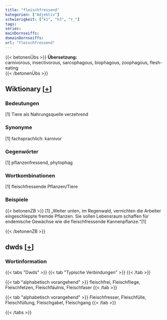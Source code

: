 ```yaml
---
title: "fleischfressend"
kategorien: ["Adjektiv"]
schwierigkeit: ["k1", "h3", "r_"]
tags:
series:
mainDornseiffs:
domainDornseiffs:
url: "fleischfressend"
---
```


{{< betonenÜbs >}}
**Übersetzung:**  
carnivorous, insectivorous, sarcophagous, biophagous, zoophagous, flesh-eating  
{{< /betonenÜbs >}}

## Wiktionary [[+](https://de.wiktionary.org/wiki/fleischfressend)]

### Bedeutungen
[1] Tiere als Nahrungsquelle verzehrend  

### Synonyme
[1] fachsprachlich: karnivor  

### Gegenwörter
[1] pflanzenfressend, phytophag  

### Wortkombinationen
[1] fleischfressende Pflanzen/Tiere  

### Beispiele
{{< betonenZB >}}
[1] „Weiter unten, im Regenwald, vernichten die Arbeiter eingeschleppte fremde Pflanzen. Sie sollen Lebensraum schaffen für endemische Gewächse wie die fleischfressende Kannenpflanze.“[1]  

{{< /betonenZB >}}


## dwds [[+](https://www.dwds.de/wb/fleischfressend)]

### Wortinformation
{{< tabs "Dwds" >}}
{{< tab "Typische Verbindungen" >}}
{{< /tab >}}

{{< tab "alphabetisch vorangehend" >}}
fleischfrei, Fleischfliege, Fleischfetzen, Fleischfäulnis, Fleischfaser
{{< /tab >}}

{{< tab "alphabetisch vorangehend" >}}
Fleischfresser, Fleischfülle, Fleischfüllung, Fleischgabel, Fleischgang
{{< /tab >}}

{{< /tabs >}}

